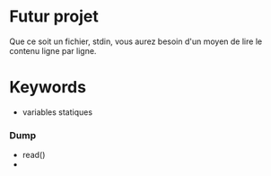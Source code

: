 # Futur projet
Que ce soit un fichier, stdin, vous aurez besoin d'un moyen de lire le contenu ligne par ligne. 

# Keywords
- variables statiques

### Dump
- read()
- 
